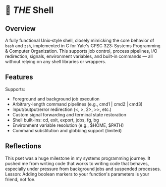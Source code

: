 # 🐚 _THE_ Shell

## Overview
A fully functional Unix-style shell, closely mimicking the core behavior of `bash` and `zsh`, implemented in C for Yale's CPSC 323: Systems Programming & Computer Organization. This supports job control, process pipelines, I/O redirection, signals, environment variables, and built-in commands — all without relying on any shell libraries or wrappers.

## Features
Supports:
- Foreground and background job execution
- Arbitrary-length command pipelines (e.g., cmd1 | cmd2 | cmd3)
- Input/output/error redirection (<, >, 2>, >>, etc.)
- Custom signal forwarding and terminal state restoration
- Shell built-ins: cd, exit, export, jobs, fg, bg
- Environment variable resolution (e.g., $HOME, $PATH)
- Command substitution and globbing support (limited)

## Reflections
This pset was a huge milestone in my systems programming journey. It pushed me from writing code that works to writing code that behaves, especially under pressure from background jobs and suspended processes. Lesson: Adding boolean markers to your function's parameters is your friend, not foe.
